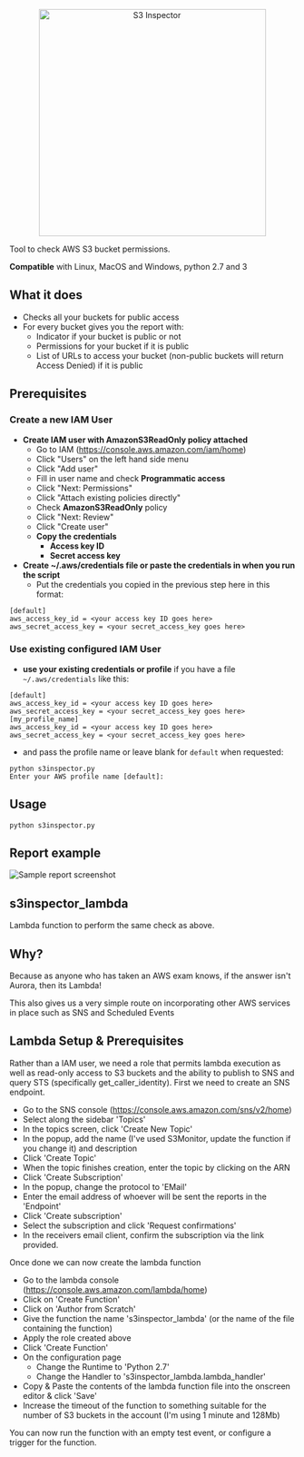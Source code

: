 <p align="center">
   <img alt="S3 Inspector" src="https://github.com/kromtech/s3-inspector/blob/logo/logo.png" width="400"/>
</p>

Tool to check AWS S3 bucket permissions.

**Compatible** with Linux, MacOS and Windows, python 2.7 and 3
## What it does
 - Checks all your buckets for public access
 - For every bucket gives you the report with:
   - Indicator if your bucket is public or not
   - Permissions for your bucket if it is public
   - List of URLs to access your bucket (non-public buckets will return Access Denied) if it is public

## Prerequisites
### Create a new IAM User
 - **Create IAM user with AmazonS3ReadOnly policy attached**
   - Go to IAM (https://console.aws.amazon.com/iam/home)
   - Click "Users" on the left hand side menu
   - Click "Add user"
   - Fill in user name and check **Programmatic access**
   - Click "Next: Permissions"
   - Click "Attach existing policies directly"
   - Check **AmazonS3ReadOnly** policy
   - Click "Next: Review"
   - Click "Create user"
   - **Copy the credentials**
     - **Access key ID**
     - **Secret access key**
 - **Create ~/.aws/credentials file or paste the credentials in when you run the script**
   - Put the credentials you copied in the previous step here in this format:
```
[default]
aws_access_key_id = <your access key ID goes here>
aws_secret_access_key = <your secret_access_key goes here>
```
### Use existing configured IAM User
 - **use your existing credentials or profile** if you have a file `~/.aws/credentials` like this:
```
[default]
aws_access_key_id = <your access key ID goes here>
aws_secret_access_key = <your secret_access_key goes here>
[my_profile_name]
aws_access_key_id = <your access key ID goes here>
aws_secret_access_key = <your secret_access_key goes here>
```
 - and pass the profile name or leave blank for `default` when requested:
```
python s3inspector.py
Enter your AWS profile name [default]:
```

## Usage
`python s3inspector.py`

## Report example
![Sample report screenshot](https://github.com/kromtech/s3-inspector/blob/screenshot/samplerun.png "Sample report screenshot")


## s3inspector_lambda

Lambda function to perform the same check as above.

## Why?

Because as anyone who has taken an AWS exam knows, if the answer isn't Aurora, then its Lambda!

This also gives us a very simple route on incorporating other AWS services in place such as SNS and Scheduled Events 

## Lambda Setup & Prerequisites

Rather than a IAM user, we need a role that permits lambda execution as well as read-only access to S3 buckets and the ability to publish to SNS and query STS (specifically get_caller_identity). First we need to create an SNS endpoint.

  - Go to the SNS console (https://console.aws.amazon.com/sns/v2/home)
  - Select along the sidebar 'Topics'
  - In the topics screen, click 'Create New Topic'
  - In the popup, add the name (I've used S3Monitor, update the function if you change it) and description
  - Click 'Create Topic'
  - When the topic finishes creation, enter the topic by clicking on the ARN
  - Click 'Create Subscription'
  - In the popup, change the protocol to 'EMail'
  - Enter the email address of whoever will be sent the reports in the 'Endpoint'
  - Click 'Create subscription'
  - Select the subscription and click 'Request confirmations'
  - In the receivers email client, confirm the subscription via the link provided.

Once done we can now create the lambda function

  - Go to the lambda console (https://console.aws.amazon.com/lambda/home)
  - Click on 'Create Function'
  - Click on 'Author from Scratch'
  - Give the function the name 's3inspector_lambda' (or the name of the file containing the function)
  - Apply the role created above
  - Click 'Create Function'
  - On the configuration page
    - Change the Runtime to 'Python 2.7'
    - Change the Handler to 's3inspector_lambda.lambda_handler'
  - Copy & Paste the contents of the lambda function file into the onscreen editor & click 'Save'
  - Increase the timeout of the function to something suitable for the number of S3 buckets in the account (I'm using 1 minute and 128Mb)

You can now run the function with an empty test event, or configure a trigger for the function.


